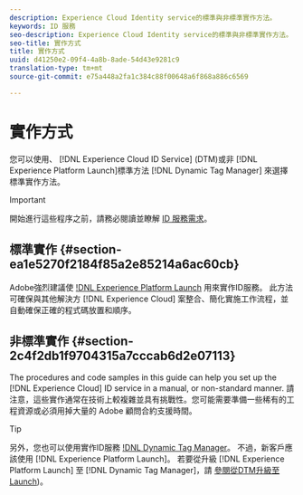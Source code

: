 ```yaml
---
description: Experience Cloud Identity service的標準與非標準實作方法。
keywords: ID 服務
seo-description: Experience Cloud Identity service的標準與非標準實作方法。
seo-title: 實作方式
title: 實作方式
uuid: d41250e2-09f4-4a8b-8ade-54d43e9281c9
translation-type: tm+mt
source-git-commit: e75a448a2fa1c384c88f00648a6f868a886c6569

---
```



# 實作方式

您可以使用、 [!DNL Experience Cloud ID Service] (DTM)或非 [!DNL Experience Platform Launch]標準方法 [!DNL Dynamic Tag Manager] 來選擇標準實作方法。

>[!IMPORTANT]
>
>開始進行這些程序之前，請務必閱讀並瞭解 [ID 服務需求](../reference/requirements.md)。

## 標準實作 {#section-ea1e5270f2184f85a2e85214a6ac60cb}

Adobe強烈建議使 [!DNL Experience Platform Launch](https://docs.adobe.com/content/help/en/launch/using/implement/solutions/idservice-save.html) 用來實作ID服務。 此方法可確保與其他解決方 [!DNL Experience Cloud] 案整合、簡化實施工作流程，並自動確保正確的程式碼放置和順序。

## 非標準實作 {#section-2c4f2db1f9704315a7cccab6d2e07113}

The procedures and code samples in this guide can help you set up the [!DNL Experience Cloud] ID service in a manual, or non-standard manner. 請注意，這些實作通常在技術上較複雜並具有挑戰性。您可能需要準備一些稀有的工程資源或必須用掉大量的 Adobe 顧問合約支援時間。

>[!TIP]
>
>另外，您也可以使用實作ID服務 [!DNL Dynamic Tag Manager](https://docs.adobe.com/content/help/en/dtm/using/dtm-home.html)。 不過，新客戶應該使用 [!DNL Experience Platform Launch]。 若要從升級 [!DNL Experience Platform Launch] 至 [!DNL Dynamic Tag Manager]，請 [參閱從DTM升級至Launch](https://docs.adobe.com/content/help/en/launch/using/reference/upgrade/overview.html))。
